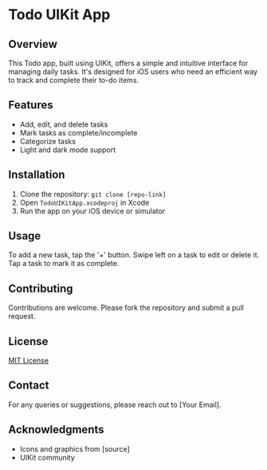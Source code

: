 # Todo UIKit App

## Overview
This Todo app, built using UIKit, offers a simple and intuitive interface for managing daily tasks. It's designed for iOS users who need an efficient way to track and complete their to-do items.

## Features
- Add, edit, and delete tasks
- Mark tasks as complete/incomplete
- Categorize tasks
- Light and dark mode support

## Installation
1. Clone the repository: `git clone [repo-link]`
2. Open `TodoUIKitApp.xcodeproj` in Xcode
3. Run the app on your iOS device or simulator

## Usage
To add a new task, tap the '+' button. Swipe left on a task to edit or delete it. Tap a task to mark it as complete.

## Contributing
Contributions are welcome. Please fork the repository and submit a pull request.

## License
[MIT License](LICENSE)

## Contact
For any queries or suggestions, please reach out to [Your Email].

## Acknowledgments
- Icons and graphics from [source]
- UIKit community
